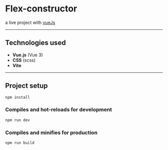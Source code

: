 # Flex-constructor
a live project with [vueJs](http://vuejs.org)

<!-- ## Demo
 Go to https://grinch3214.github.io/vue3-nasa-project/ -->

 <!-- ## Preview

<img src="https://github.com/Grinch3214/vue3-nasa-project/blob/main/demo/Screenshot_2.png" width=500 />

<img src="https://github.com/Grinch3214/vue3-nasa-project/blob/main/demo/demoGif.gif" /> -->

---

 ## Technologies used

- **Vue.js** (Vue 3)
- **CSS** (scss)
- **Vite**

---


## Project setup
```
npm install
```

### Compiles and hot-reloads for development
```
npm run dev
```

### Compiles and minifies for production
```
npm run build
```